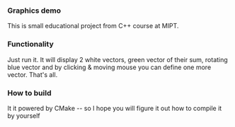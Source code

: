 ### Graphics demo

This is small educational project from C++ course at MIPT.

### Functionality
Just run it. It will display 2 white vectors, green vector of their sum, rotating blue vector and by clicking & moving mouse 
you can define one more vector. That's all.


### How to build
It it powered by CMake -- so I hope you will figure it out how to compile it 
by yourself